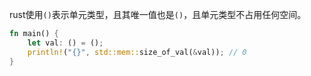 rust使用`()`表示单元类型，且其唯一值也是`()`，且单元类型不占用任何空间。

```rust
fn main() {
    let val: () = ();
    println!("{}", std::mem::size_of_val(&val)); // 0
}
```


